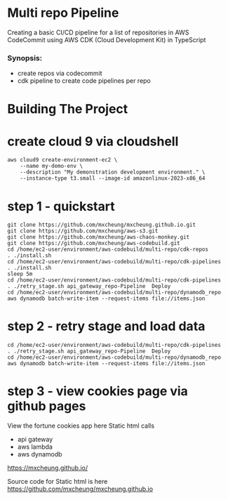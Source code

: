 # Multi repo Pipeline


Creating a basic CI/CD pipeline for a list of repositories in AWS CodeCommit using AWS CDK (Cloud Development Kit) in TypeScript

### Synopsis: 
- create repos via codecommit
- cdk pipeline to create code pipelines per repo


Building The Project
================

  
# create cloud 9 via cloudshell
```
aws cloud9 create-environment-ec2 \
    --name my-demo-env \
    --description "My demonstration development environment." \
    --instance-type t3.small --image-id amazonlinux-2023-x86_64

```
  
# step 1 - quickstart

```
git clone https://github.com/mxcheung/mxcheung.github.io.git
git clone https://github.com/mxcheung/aws-s3.git
git clone https://github.com/mxcheung/aws-chaos-monkey.git
git clone https://github.com/mxcheung/aws-codebuild.git
cd /home/ec2-user/environment/aws-codebuild/multi-repo/cdk-repos
. ./install.sh
cd /home/ec2-user/environment/aws-codebuild/multi-repo/cdk-pipelines
. ./install.sh
sleep 5m
cd /home/ec2-user/environment/aws-codebuild/multi-repo/cdk-pipelines
. ./retry_stage.sh api_gateway_repo-Pipeline  Deploy
cd /home/ec2-user/environment/aws-codebuild/multi-repo/dynamodb_repo
aws dynamodb batch-write-item --request-items file://items.json

```

# step 2 - retry stage and load data

```
cd /home/ec2-user/environment/aws-codebuild/multi-repo/cdk-pipelines
. ./retry_stage.sh api_gateway_repo-Pipeline  Deploy
cd /home/ec2-user/environment/aws-codebuild/multi-repo/dynamodb_repo
aws dynamodb batch-write-item --request-items file://items.json

```



# step 3 - view cookies page via github pages
View the fortune cookies app here
Static html calls 
   * api gateway
   * aws lambda
   * aws dynamodb
     

https://mxcheung.github.io/

Source code for Static html is here https://github.com/mxcheung/mxcheung.github.io

